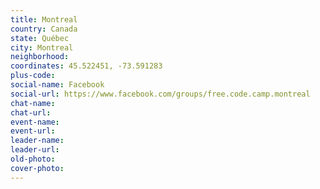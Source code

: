 ```yaml
---
title: Montreal
country: Canada
state: Québec
city: Montreal
neighborhood: 
coordinates: 45.522451, -73.591283
plus-code:
social-name: Facebook
social-url: https://www.facebook.com/groups/free.code.camp.montreal
chat-name:
chat-url:
event-name:
event-url:
leader-name:
leader-url:
old-photo: 
cover-photo:
---
```

